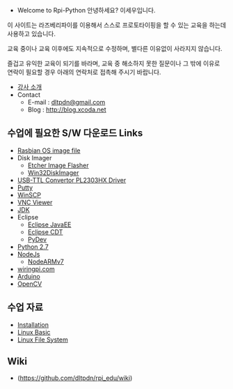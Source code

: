 * Welcome to Rpi-Python
안녕하세요? 이세우입니다.

이 사이트는 라즈베리파이를 이용해서 스스로 프로토타이핑을 할 수 있는 교육을 하는데 사용하고 있습니다.

교육 중이나 교육 이후에도 지속적으로 수정하며, 별다른 이유없이 사라지지 않습니다.

즐겁고 유익한 교육이 되기를 바라며, 교육 중 해소하지 못한 질문이나 그 밖에 이유로 연락이 필요할 경우 아래의 연락처로 접촉해 주시기 바랍니다. 
* [강사 소개](https://drive.google.com/file/d/0B3FcLTiIcKwOZExsSEg4QnpRcWs/view?usp=sharing) 
* Contact
	* E-mail : dltpdn@gmail.com
	* Blog : http://blog.xcoda.net

## 수업에 필요한  S/W  다운로드 Links
* [Rasbian OS image file](https://www.raspberrypi.org/downloads/raspbian/)
* Disk Imager
	* [Etcher Image Flasher](https://etcher.io/)
 	* [Win32DiskImager](https://sourceforge.net/projects/win32diskimager/)
* [USB-TTL Convertor PL2303HX Driver](http://prolificusa.com/portfolio/pl2303hx-rev-d-usb-to-serial-bridge-controller/)
* [Putty](http://www.putty.org/)
* [WinSCP](https://winscp.net/eng/download.php)
* [VNC Viewer](https://www.realvnc.com/download/viewer/)
* [JDK](http://www.oracle.com/technetwork/java/javase/downloads/jdk8-downloads-2133151.html)
* Eclipse
	 * [Eclipse JavaEE](http://www.eclipse.org/downloads/eclipse-packages/)
	 * [Eclipse CDT](http://www.eclipse.org/cdt/downloads.php)
	 * [PyDev](http://www.pydev.org/)
* [Python 2.7](https://www.python.org/downloads/)
* [NodeJs](https://nodejs.org/en/download/)
	 * [NodeARMv7](https://nodejs.org/dist/v6.9.5/node-v6.9.5-linux-armv7l.tar.xz)
* [wiringpi.com](http://wiringpi.com/)
* [Arduino](https://www.arduino.cc/en/Main/Software)
* [OpenCV](https://sourceforge.net/projects/opencvlibrary/files/opencv-win/3.2.0/opencv-3.2.0-vc14.exe/download)

## 수업 자료
* [Installation](https://www.slideshare.net/secret/yqviIDU5S8HD2O)
* [Linux Basic](https://www.slideshare.net/secret/pIZuEqfYHlFaCQ)
* [Linux File System](https://www.slideshare.net/secret/J8sa5SkTBEoCES)

## Wiki
* (https://github.com/dltpdn/rpi_edu/wiki)
